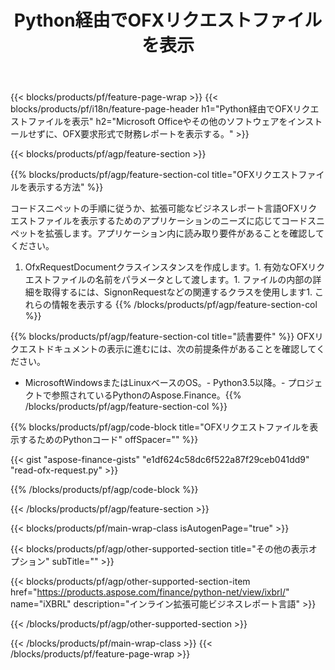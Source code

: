 ﻿---
title: Python経由でOFXリクエストファイルを表示
description: OFXリクエストファイルを表示するためのサンプルコード。 APIサンプルコードを使用して、Pythonベースのアプリケーション内のバッチOFXリクエストファイルを表示します。 
url: /ja/python-net/view/ofx-request/
family: finance
platformtag: python
feature: view
informat: OFX request
outformat: 
otherformats: 
---
{{< blocks/products/pf/feature-page-wrap >}}
{{< blocks/products/pf/i18n/feature-page-header h1="Python経由でOFXリクエストファイルを表示" h2="Microsoft Officeやその他のソフトウェアをインストールせずに、OFX要求形式で財務レポートを表示する。" >}}

{{< blocks/products/pf/agp/feature-section >}}

{{% blocks/products/pf/agp/feature-section-col title="OFXリクエストファイルを表示する方法" %}}

コードスニペットの手順に従うか、拡張可能なビジネスレポート言語OFXリクエストファイルを表示するためのアプリケーションのニーズに応じてコードスニペットを拡張します。アプリケーション内に読み取り要件があることを確認してください。

1. OfxRequestDocumentクラスインスタンスを作成します。1. 有効なOFXリクエストファイルの名前をパラメータとして渡します。1. ファイルの内部の詳細を取得するには、SignonRequestなどの関連するクラスを使用します1. これらの情報を表示する
{{% /blocks/products/pf/agp/feature-section-col %}}

{{% blocks/products/pf/agp/feature-section-col title="読書要件" %}}
OFXリクエストドキュメントの表示に進むには、次の前提条件があることを確認してください。 
- MicrosoftWindowsまたはLinuxベースのOS。- Python3.5以降。- プロジェクトで参照されているPythonのAspose.Finance。{{% /blocks/products/pf/agp/feature-section-col %}}

{{% blocks/products/pf/agp/code-block title="OFXリクエストファイルを表示するためのPythonコード" offSpacer="" %}}

{{< gist "aspose-finance-gists" "e1df624c58dc6f522a87f29ceb041dd9" "read-ofx-request.py" >}}

{{% /blocks/products/pf/agp/code-block %}}

{{< /blocks/products/pf/agp/feature-section >}}

{{< blocks/products/pf/main-wrap-class isAutogenPage="true" >}}

{{< blocks/products/pf/agp/other-supported-section title="その他の表示オプション" subTitle="" >}}

{{< blocks/products/pf/agp/other-supported-section-item href="https://products.aspose.com/finance/python-net/view/ixbrl/" name="iXBRL" description="インライン拡張可能ビジネスレポート言語" >}}

{{< /blocks/products/pf/agp/other-supported-section >}}

{{< /blocks/products/pf/main-wrap-class >}}
{{< /blocks/products/pf/feature-page-wrap >}}